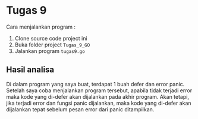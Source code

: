 # Tugas 9

Cara menjalankan program :

1. Clone source code project ini
2. Buka folder project `Tugas_9_GO`
3. Jalankan program `tugas9.go`

## Hasil analisa

Di dalam program yang saya buat, terdapat 1 buah defer dan error panic. Setelah saya coba menjalankan program tersebut, apabila tidak terjadi error maka kode yang di-defer akan dijalankan pada akhir program. Akan tetapi, jika terjadi error dan fungsi panic dijalankan, maka kode yang di-defer akan dijalankan tepat sebelum pesan error dari panic ditampilkan.

